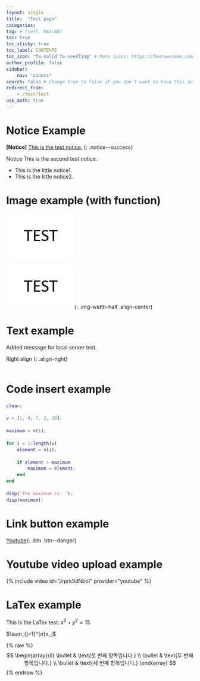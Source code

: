 ```yaml
---
layout: single
title:  "Test page"
categories:  
tag: # [test, MATLAB]
toc: true
toc_sticky: true
toc_label: CONTENTS
toc_icon: "fa-solid fa-seedling" # More icons: https://fontawesome.com/v6/search?ic=free
author_profile: false
sidebar:
    nav: "counts"
search: false # Change true to false if you don't want to have this article be searched 
redirect_from:
    - /test/test
use_math: true
---
```


# Notice Example
**[Notice]** [This is the test notice.](https://www.youtube.com/) 
{: .notice--success}


<div class="notice--success">
Notice This is the second test notice.
<ul>
    <li> This is the little notice1. </li>
    <li> This is the little notice2. </li>
</ul>
</div>


# Image example (with function)
![TEST](../images/2025-06-17-test/TEST.png)

![TEST](../images/2025-06-17-test/TEST.png){: .img-width-half .align-center}

# Text example
Added message for local server test.

Right align 
{: .align-right}       
<br>


# Code insert example
```matlab
clear;

v = [1, 4, 7, 2, 19];

maximum = v(1);

for i = 1:length(v)
    element = v(i);
    
    if element > maximum
        maximum = element; 
    end
end

disp('The maximum is: ');
disp(maximum);
```

# Link button example
[Youtube](https://www.youtube.com/){: .btn .btn--danger}

# Youtube video upload example
{% include video id="Jrprk5dNboI" provider="youtube" %}

# LaTex example
This is the LaTex test: $x^2 + y^2 = 15$

$\sum_{j=1}^{n}x_j$

{% raw %}
$$
\begin{array}{ll}
\bullet & \text{첫 번째 항목입니다.} \\
\bullet & \text{두 번째 항목입니다.} \\
\bullet & \text{세 번째 항목입니다.}
\end{array}
$$
{% endraw %}